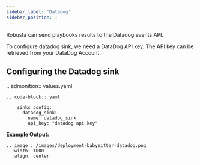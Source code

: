 ```yaml
---
sidebar_label: 'Datadog'
sidebar_position: 1
---
```


Robusta can send playbooks results to the Datadog events API.

To configure datadog sink, we need a DataDog API key. The API key can be retrieved from your DataDog Account. 

Configuring the Datadog sink
------------------------------------------------

.. admonition:: values.yaml

    .. code-block:: yaml

        sinks_config:
        - datadog_sink:
            name: datadog_sink
            api_key: "datadog api key"


**Example Output:**

    .. image:: /images/deployment-babysitter-datadog.png
      :width: 1000
      :align: center
 